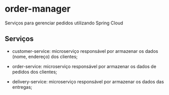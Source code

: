# order-manager

Serviços para gerenciar pedidos utilizando Spring Cloud

## Serviços

 - customer-service: microserviço responsável por armazenar os dados (nome, endereço) dos clientes;

 - order-service: microserviço responsável por armazenar os dados de pedidos dos clientes;

 - delivery-service: microserviço responsável por armazenar os dados das entregas;
